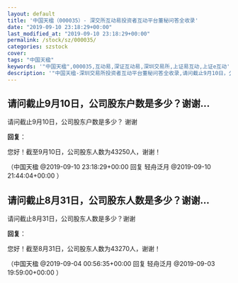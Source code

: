 ```yaml
---
layout: default
title: '中国天楹（000035）- 深交所互动易投资者互动平台董秘问答全收录'
date: "2019-09-10 23:18:29+00:00"
last_modified_at: "2019-09-10 23:18:29+00:00"
permalink: /stock/sz/000035/
categories: szstock
cover: 
tags: "中国天楹"
keywords: '"中国天楹",000035,互动易,深证互动易,深圳交易所,上证易互动,上证e互动'
description: '"中国天楹-深圳交易所投资者互动平台董秘问答全收录,请问截止9月10日，公司股东户数是多少？ 谢谢"'
---
```


## 请问截止9月10日，公司股东户数是多少？谢谢...

请问截止9月10日，公司股东户数是多少？ 谢谢

**回复**：

您好！截至9月10日，公司股东人数为43250人，谢谢！ 

（中国天楹  @2019-09-10 23:18:29+00:00 回复 轻舟泛月  @2019-09-10 21:44:04+00:00 ）

## 请问截止8月31日，公司股东人数是多少？谢谢...

请问截止8月31日，公司股东人数是多少？谢谢

**回复**：

您好！截至8月31日，公司股东人数为43270人，谢谢！ 

（中国天楹  @2019-09-04 00:56:35+00:00 回复 轻舟泛月  @2019-09-03 19:59:00+00:00 ）

